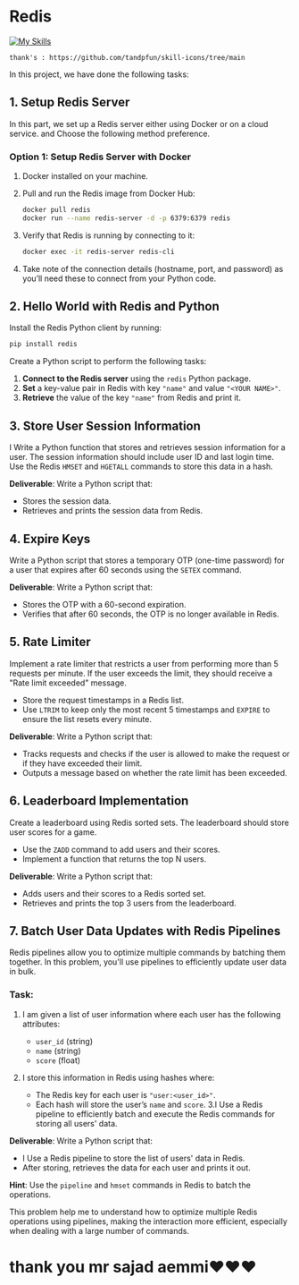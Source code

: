# Redis
[![My Skills](https://skillicons.dev/icons?i=redis)](https://redis.io)

```
thank's : https://github.com/tandpfun/skill-icons/tree/main
```

In this project, we have done the following tasks: 

## **1. Setup Redis Server**

In this part, we set up a Redis server either using Docker or on a cloud service. and Choose the following method preference.

### **Option 1: Setup Redis Server with Docker**

1. Docker installed on your machine.
2. Pull and run the Redis image from Docker Hub:
    
    ```bash
    docker pull redis
    docker run --name redis-server -d -p 6379:6379 redis
    ```
    
3. Verify that Redis is running by connecting to it:
    
    ```bash
    docker exec -it redis-server redis-cli
    ```
    
3. Take note of the connection details (hostname, port, and password) as you’ll need these to connect from your Python code.

## **2. Hello World with Redis and Python**

Install the Redis Python client by running:

```bash
pip install redis
```

Create a Python script to perform the following tasks:

1. **Connect to the Redis server** using the `redis` Python package.
2. **Set** a key-value pair in Redis with key `"name"` and value `"<YOUR NAME>"`.
3. **Retrieve** the value of the key `"name"` from Redis and print it.

## **3. Store User Session Information**

I Write a Python function that stores and retrieves session information for a user. The session information should include user ID and last login time. Use the Redis `HMSET` and `HGETALL` commands to store this data in a hash.


**Deliverable**: Write a Python script that:

- Stores the session data.
- Retrieves and prints the session data from Redis.

## **4. Expire Keys**

Write a Python script that stores a temporary OTP (one-time password) for a user that expires after 60 seconds using the `SETEX` command.

**Deliverable**: Write a Python script that:

- Stores the OTP with a 60-second expiration.
- Verifies that after 60 seconds, the OTP is no longer available in Redis.

## **5. Rate Limiter**

Implement a rate limiter that restricts a user from performing more than 5 requests per minute. If the user exceeds the limit, they should receive a "Rate limit exceeded" message.

- Store the request timestamps in a Redis list.
- Use `LTRIM` to keep only the most recent 5 timestamps and `EXPIRE` to ensure the list resets every minute.

**Deliverable**: Write a Python script that:

- Tracks requests and checks if the user is allowed to make the request or if they have exceeded their limit.
- Outputs a message based on whether the rate limit has been exceeded.

## **6. Leaderboard Implementation**

Create a leaderboard using Redis sorted sets. The leaderboard should store user scores for a game.

- Use the `ZADD` command to add users and their scores.
- Implement a function that returns the top N users.

**Deliverable**: Write a Python script that:

- Adds users and their scores to a Redis sorted set.
- Retrieves and prints the top 3 users from the leaderboard.

## **7. Batch User Data Updates with Redis Pipelines**

Redis pipelines allow you to optimize multiple commands by batching them together. In this problem, you'll use pipelines to efficiently update user data in bulk.

### **Task:**

1. I am  given a list of user information where each user has the following attributes:
    - `user_id` (string)
    - `name` (string)
    - `score` (float)
    
2. I store this information in Redis using hashes where:
    - The Redis key for each user is `"user:<user_id>"`.
    - Each hash will store the user’s `name` and `score`.
3.I Use a Redis pipeline to efficiently batch and execute the Redis commands for storing all users' data.

**Deliverable**: Write a Python script that:

- I Use a Redis pipeline to store the list of users' data in Redis.
- After storing, retrieves the data for each user and prints it out.

**Hint**: Use the `pipeline` and `hmset` commands in Redis to batch the operations.

This problem  help me to understand how to optimize multiple Redis operations using pipelines, making the interaction more efficient, especially when dealing with a large number of commands.
# thank you mr sajad aemmi❤️❤️❤️

